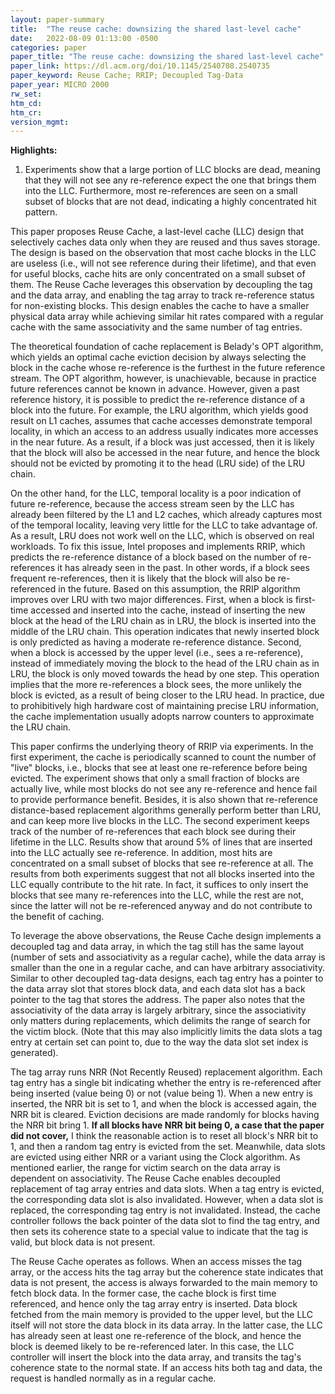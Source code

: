 ```yaml
---
layout: paper-summary
title:  "The reuse cache: downsizing the shared last-level cache"
date:   2022-08-09 01:13:00 -0500
categories: paper
paper_title: "The reuse cache: downsizing the shared last-level cache"
paper_link: https://dl.acm.org/doi/10.1145/2540708.2540735
paper_keyword: Reuse Cache; RRIP; Decoupled Tag-Data
paper_year: MICRO 2000
rw_set:
htm_cd:
htm_cr:
version_mgmt:
---
```


**Highlights:**

1. Experiments show that a large portion of LLC blocks are dead, meaning that they will not see any re-reference
expect the one that brings them into the LLC. Furthermore, most re-references are seen on a small subset of blocks
that are not dead, indicating a highly concentrated hit pattern.

This paper proposes Reuse Cache, a last-level cache (LLC) design that selectively caches data only when they are
reused and thus saves storage. The design is based on the observation that most cache blocks in the LLC are useless
(i.e., will not see reference during their lifetime), and that even for useful blocks, cache hits are only concentrated 
on a small subset of them. 
The Reuse Cache leverages this observation by decoupling the tag and the data array, and enabling the tag array
to track re-reference status for non-existing blocks. This design enables the cache to have a smaller 
physical data array while achieving similar hit rates compared with a regular cache with the same associativity
and the same number of tag entries.

The theoretical foundation of cache replacement is Belady's OPT algorithm, which yields an optimal cache eviction
decision by always selecting the block in the cache whose re-reference is the furthest in the future reference
stream. The OPT algorithm, however, is unachievable, because in practice future references cannot be known in advance.
However, given a past reference history, it is possible to predict the re-reference distance of a block into the future.
For example, the LRU algorithm, which yields good result on L1 caches, assumes that cache accesses demonstrate temporal 
locality, in which an access to an address usually indicates more accesses in the near future.
As a result, if a block was just accessed, then it is likely that the block will also be accessed in the near future,
and hence the block should not be evicted by promoting it to the head (LRU side) of the LRU chain.

On the other hand, for the LLC, temporal locality is a poor indication of future re-reference, because the access
stream seen by the LLC has already been filtered by the L1 and L2 caches, which already captures most of the temporal 
locality, leaving very little for the LLC to take advantage of.
As a result, LRU does not work well on the LLC, which is observed on real workloads.
To fix this issue, Intel proposes and implements RRIP, which predicts the re-reference distance of a block based on
the number of re-references it has already seen in the past. In other words, if a block sees frequent re-references,
then it is likely that the block will also be re-referenced in the future.
Based on this assumption, the RRIP algorithm improves over LRU with two major differences.
First, when a block is first-time accessed and inserted into the cache, instead of inserting the new block 
at the head of the LRU chain as in LRU, the block is inserted into the middle of the LRU chain. 
This operation indicates that newly inserted block is only predicted as having a moderate re-reference distance.
Second, when a block is accessed by the upper level (i.e., sees a re-reference), instead of immediately moving the 
block to the head of the LRU chain as in LRU, the block is only moved towards the head by one step.
This operation implies that the more re-references a block sees, the more unlikely the block is evicted, as 
a result of being closer to the LRU head.
In practice, due to prohibitively high hardware cost of maintaining precise LRU information, the cache implementation
usually adopts narrow counters to approximate the LRU chain.

This paper confirms the underlying theory of RRIP via experiments.
In the first experiment, the cache is periodically scanned to count the number of "live" blocks, i.e., blocks 
that see at least one re-reference before being evicted.
The experiment shows that only a small fraction of blocks are actually live, while most blocks do not see any
re-reference and hence fail to provide performance benefit.
Besides, it is also shown that re-reference distance-based replacement algorithms generally perform better than LRU, 
and can keep more live blocks in the LLC.
The second experiment keeps track of the number of re-references that each block see during their lifetime
in the LLC.
Results show that around 5% of lines that are inserted into the LLC actually see re-reference. 
In addition, most hits are concentrated on a small subset of blocks that see re-reference at all.
The results from both experiments suggest that not all blocks inserted into the LLC equally contribute to the 
hit rate.
In fact, it suffices to only insert the blocks that see many re-references into the LLC, while the rest are not,
since the latter will not be re-referenced anyway and do not contribute to the benefit of caching.

To leverage the above observations, the Reuse Cache design implements a decoupled tag and data array, in which
the tag still has the same layout (number of sets and associativity as a regular cache), while the data 
array is smaller than the one in a regular cache, and can have arbitrary associativity.
Similar to other decoupled tag-data designs, each tag entry has a pointer to the data array slot that stores 
block data, and each data slot has a back pointer to the tag that stores the address.
The paper also notes that the associativity of the data array is largely arbitrary, since the associativity
only matters during replacements, which delimits the range of search for the victim block.
(Note that this may also implicitly limits the data slots a tag entry at certain set can point to, due to the 
way the data slot set index is generated).

The tag array runs NRR (Not Recently Reused) replacement algorithm.
Each tag entry has a single bit indicating whether the entry is re-referenced after being inserted 
(value being 0) or not (value being 1). 
When a new entry is inserted, the NRR bit is set to 1, and when the block is accessed again, the NRR bit is
cleared. Eviction decisions are made randomly for blocks having the NRR bit bring 1.
**If all blocks have NRR bit being 0, a case that the paper did not cover,** I think the reasonable action is to
reset all block's NRR bit to 1, and then a random tag entry is evicted from the set.
Meanwhile, data slots are evicted using either NRR or a variant using the Clock algorithm.
As mentioned earlier, the range for victim search on the data array is dependent on associativity.
The Reuse Cache enables decoupled replacement of tag array entries and data slots.
When a tag entry is evicted, the corresponding data slot is also invalidated.
However, when a data slot is replaced, the corresponding tag entry is not invalidated. Instead, the 
cache controller follows the back pointer of the data slot to find the tag entry, and then sets its coherence
state to a special value to indicate that the tag is valid, but block data is not present.

The Reuse Cache operates as follows. When an access misses the tag array, or the access hits the tag array but the
coherence state indicates that data is not present, the access is always forwarded to the main memory to fetch block 
data.
In the former case, the cache block is first time referenced, and hence only the tag array entry is inserted.
Data block fetched from the main memory is provided to the upper level, but the LLC itself will not store the
data block in its data array.
In the latter case, the LLC has already seen at least one re-reference of the block, and hence the block is deemed 
likely to be re-referenced later. In this case, the LLC controller will insert the block into the data array,
and transits the tag's coherence state to the normal state.
If an access hits both tag and data, the request is handled normally as in a regular cache.
